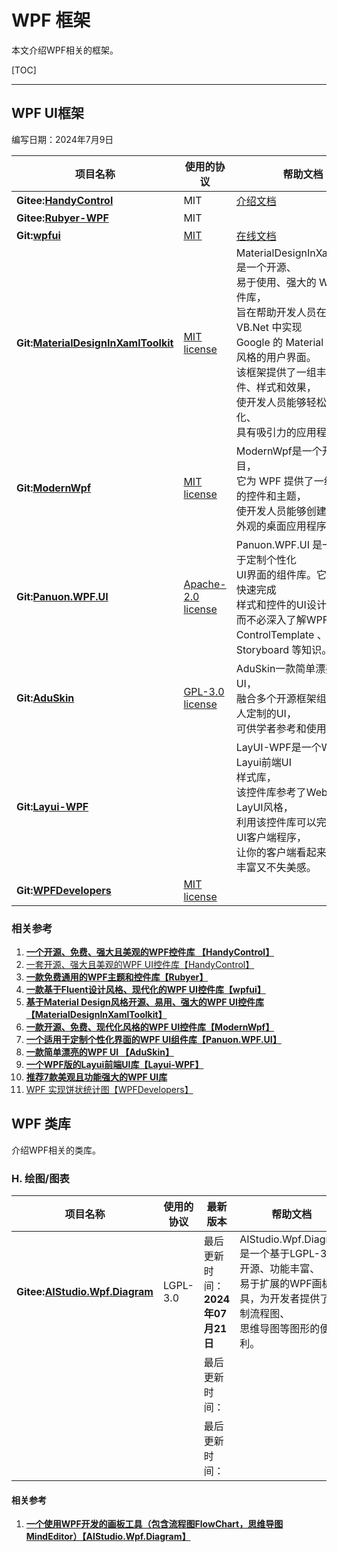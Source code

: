 # WPF 框架

本文介绍WPF相关的框架。

[TOC]

---

## WPF UI框架

编写日期：2024年7月9日

| 项目名称                                                     | 使用的协议                                                   | 帮助文档                                                     |
| ------------------------------------------------------------ | ------------------------------------------------------------ | ------------------------------------------------------------ |
| **Gitee:[HandyControl](https://gitee.com/handyorg/HandyControl)** | MIT                                                          | [介绍文档](https://handyorg.github.io/handycontrol/quick_start/) |
| **Gitee:[Rubyer-WPF](https://gitee.com/wuyanxin1028/rubyer-wpf)** | MIT                                                          |                                                              |
| **Git:[wpfui](https://github.com/lepoco/wpfui)**             | [MIT](https://github.com/lepoco/wpfui/blob/main/LICENSE)     | [在线文档](https://wpfui.lepo.co/documentation/getting-started.html) |
| **Git:[MaterialDesignInXamlToolkit](https://github.com/MaterialDesignInXAML/MaterialDesignInXamlToolkit)** | [MIT license](https://github.com/MaterialDesignInXAML/MaterialDesignInXamlToolkit#MIT-1-ov-file) | MaterialDesignInXamlToolkit 是一个开源、<br />易于使用、强大的 WPF UI 控件库，<br />旨在帮助开发人员在 C# 和 VB.Net 中实现 <br />Google 的 Material Design 风格的用户界面。<br />该框架提供了一组丰富的控件、样式和效果，<br />使开发人员能够轻松创建现代化、<br />具有吸引力的应用程序。 |
| **Git:[ModernWpf](https://github.com/Kinnara/ModernWpf)**    | [MIT license](https://github.com/Kinnara/ModernWpf#MIT-1-ov-file) | ModernWpf是一个开源项目，<br />它为 WPF 提供了一组现代化的控件和主题，<br />使开发人员能够创建具有现代外观的桌面应用程序。 |
| **Git:[Panuon.WPF.UI](https://github.com/Panuon/Panuon.WPF.UI)** | [Apache-2.0 license](https://github.com/Panuon/Panuon.WPF.UI#Apache-2.0-1-ov-file) | Panuon.WPF.UI 是一个适用于定制个性化<br />UI界面的组件库。它能帮助你快速完成<br />样式和控件的UI设计，<br />而不必深入了解WPF的 ControlTemplate 、 <br />Storyboard 等知识。 |
| **Git:[AduSkin](https://github.com/aduskin/AduSkin)**        | [GPL-3.0 license](https://github.com/aduskin/AduSkin#GPL-3.0-1-ov-file) | AduSkin一款简单漂亮的WPF UI，<br />融合多个开源框架组件，为个人定制的UI，<br />可供学者参考和使用。 |
| **Git:[Layui-WPF](https://github.com/Layui-WPF-Team/Layui-WPF)** |                                                              | LayUI-WPF是一个WPF版的Layui前端UI<br />样式库，<br />该控件库参考了Web版本的LayUI风格，<br />利用该控件库可以完成现代化UI客户端程序，<br />让你的客户端看起来更加简洁丰富又不失美感。 |
| **Git:[WPFDevelopers](https://github.com/WPFDevelopersOrg/WPFDevelopers)** | [MIT license](https://github.com/WPFDevelopersOrg/WPFDevelopers#MIT-1-ov-file) |                                                              |

### 相关参考

1. **[一个开源、免费、强大且美观的WPF控件库 【HandyControl】](https://mp.weixin.qq.com/s/Z-liTdNSDWQUaiRqvljtkw)**
1. [一套开源、强大且美观的WPF UI控件库【HandyControl】](https://mp.weixin.qq.com/s?__biz=MzIxMTUzNzM5Ng==&mid=2247493994&idx=1&sn=afaa764eb31c01fc9260673c869cc5e6&scene=21#wechat_redirect)
1. **[一款免费通用的WPF主题和控件库【Rubyer】](https://mp.weixin.qq.com/s?__biz=MzIxMTUzNzM5Ng==&mid=2247503331&idx=2&sn=23825dd18deb27d5e6e227b3750bb263&chksm=96ca92e0aff149efaf1bdafeb1b3ce9361f3ce71d1af62f0a53b9af84a997e7a72d618d5c9de&scene=126&sessionid=1721781073#rd)**
1. **[一款基于Fluent设计风格、现代化的WPF UI控件库【wpfui】](https://mp.weixin.qq.com/s?__biz=MzIxMTUzNzM5Ng==&mid=2247503534&idx=2&sn=30e9087ac8cc34000187f5413f9a36e7&chksm=96e6a9480ff3f66c5d99b9270c0544ac58c7f8a0bd74c212d794a19d753cca5dfdc88e0e228c&scene=126&sessionid=1722302129#rd)**
1. **[基于Material Design风格开源、易用、强大的WPF UI控件库【MaterialDesignInXamlToolkit】](https://mp.weixin.qq.com/s?__biz=MzIxMTUzNzM5Ng==&mid=2247498671&idx=1&sn=3034c3c23ebeb60f83fea60891ba021f&scene=21#wechat_redirect)**
1. **[一款开源、免费、现代化风格的WPF UI控件库【ModernWpf】](https://mp.weixin.qq.com/s?__biz=MzIxMTUzNzM5Ng==&mid=2247502057&idx=1&sn=667ebfc1c8800c7ea0144059d7fa0bda&scene=21#wechat_redirect)**
1. **[一个适用于定制个性化界面的WPF UI组件库【Panuon.WPF.UI】](https://mp.weixin.qq.com/s?__biz=MzIxMTUzNzM5Ng==&mid=2247494604&idx=1&sn=95084320f0c47f699f3a030949268258&scene=21#wechat_redirect)**
1. **[一款简单漂亮的WPF UI 【AduSkin】](https://mp.weixin.qq.com/s?__biz=MzIxMTUzNzM5Ng==&mid=2247492660&idx=1&sn=d76ce75b4c6917719cafb4bce3d54745&scene=21#wechat_redirect)**
1. **[一个WPF版的Layui前端UI库【Layui-WPF】](https://mp.weixin.qq.com/s?__biz=MzIxMTUzNzM5Ng==&mid=2247495286&idx=1&sn=ce9669c68d0a7a7a4c5ef00f17d89a96&scene=21#wechat_redirect)**
1. **[推荐7款美观且功能强大的WPF UI库](https://mp.weixin.qq.com/s?__biz=MzIxMTUzNzM5Ng==&mid=2247504372&idx=1&sn=5d9d5939253d71d5c88dc5e60d7fff35&chksm=96ae5c94c475565ce828cb1e926f5028fe56d9d676a3252d1d0853c96836297ca74b64397878&scene=126&sessionid=1724373028#rd)**
1. [WPF 实现饼状统计图【WPFDevelopers】](https://mp.weixin.qq.com/s?__biz=MzIxMTUzNzM5Ng==&mid=2247505978&idx=2&sn=5982a6199b9abbedcc26002e3a6749e1&chksm=96c507559109e62a789e4f5774f68e5ac6b1a8940f33213951deb84c5c2b5147f9101a008501&scene=126&sessionid=1728350900#rd)



## WPF 类库

介绍WPF相关的类库。

### H. 绘图/图表

| 项目名称                                                     | 使用的协议 | 最新版本                         | 帮助文档                                                     |
| ------------------------------------------------------------ | ---------- | -------------------------------- | ------------------------------------------------------------ |
| **Gitee:[AIStudio.Wpf.Diagram](https://gitee.com/akwkevin/aistudio.-wpf.-diagram)** | LGPL-3.0   | 最后更新时间：**2024年07月21日** | AIStudio.Wpf.Diagram是一个基于LGPL-3.0开源、功能丰富、<br />易于扩展的WPF画板工具，为开发者提供了绘制流程图、<br />思维导图等图形的便利。 |
|                                                              |            | 最后更新时间：                   |                                                              |
|                                                              |            | 最后更新时间：                   |                                                              |

#### 相关参考

1. **[一个使用WPF开发的画板工具（包含流程图FlowChart，思维导图MindEditor）【AIStudio.Wpf.Diagram】](https://mp.weixin.qq.com/s?__biz=MzIxMTUzNzM5Ng==&mid=2247503406&idx=3&sn=24dd5a0900768a64a4e0c2a7e907c2e8&chksm=96ab239be0b8e19c69f246b2d12f98f45fc54fc306edb12cf3d9477685355689ee40a5cb4d83&scene=126&sessionid=1722213176#rd)**

